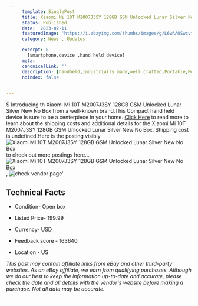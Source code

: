 ```yaml
---
      template: SinglePost
      title: Xiaomi Mi 10T M2007J3SY 128GB GSM Unlocked Lunar Silver New No Box
      status: Published
      date: '2023-02-11'
      featuredImage: 'https://i.ebayimg.com/thumbs/images/g/L6wAAOSwcvtj5Boo/s-l225.jpg'
      category: News , Updates

      excerpt: >-
        [smartphone,device ,hand held device]
      meta:
      canonicalLink: ''
      description: [handheld,industrially made,well crafted,Portable,Mobile,Compact,Convenient,Lightweight,Maneuverable,Man-portable,Miniature,Carriable,Hand-held,Light,Holdable,Transportable,Mobile device,Pocket-sized,On-the-go,Wireless,Cordless,Compact size,Convenient size, smartphone,device ,hand held device]
      noindex: false
      

---
```

$
      Introducing th Xiaomi Mi 10T M2007J3SY 128GB GSM Unlocked Lunar Silver New No Box from a well-known brand.This Compact hand held device is sure to be a centerpiece in your home. [Click Here](https://www.ebay.com/itm/385402526811?hash=item59bbc7dc5b%3Ag%3AL6wAAOSwcvtj5Boo&mkevt=1&mkcid=1&mkrid=711-53200-19255-0&campid=%253CePNCampaignId%253E&customid=%253CreferenceId%253E&toolid=10049) to read more to learn about the shipping costs and additional details for the Xiaomi Mi 10T M2007J3SY 128GB GSM Unlocked Lunar Silver New No Box. Shipping cost is undefined.Here is the posting visibly ![Xiaomi Mi 10T M2007J3SY 128GB GSM Unlocked Lunar Silver New No Box](https://i.ebayimg.com/thumbs/images/g/L6wAAOSwcvtj5Boo/s-l225.jpg) to check out more postings here... ![Xiaomi Mi 10T M2007J3SY 128GB GSM Unlocked Lunar Silver New No Box](https://i.ebayimg.com/images/g/L6wAAOSwcvtj5Boo/s-l1600.jpg), ![check vendor page](https://origin-galleryplus.ebayimg.com/ws/web/385402526811_2_0_1/225x225.jpg,https://origin-galleryplus.ebayimg.com/ws/web/385402526811_3_0_1/225x225.jpg,https://origin-galleryplus.ebayimg.com/ws/web/385402526811_4_0_1/225x225.jpg,https://origin-galleryplus.ebayimg.com/ws/web/385402526811_5_0_1/225x225.jpg,https://origin-galleryplus.ebayimg.com/ws/web/385402526811_6_0_1/225x225.jpg)'

      

 ## Technical Facts 



     
      

 - Condition- Open box 


      

 - Listed Price- 199.99 


      

 - Currency- USD 


      

 - Feedback score - 163640 


      

 - Location - US 


      
      

 *_This post may contain affiliate links from eBay and other third-party websites. As an eBay affiliate, we earn from qualifying purchases. Although we do our best to keep the information up-to-date and accurate, please check the date and all details with the vendor's website before making a purchase. Not all data may be accurate._*




      -

